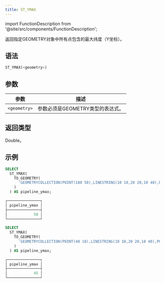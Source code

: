 ```yaml
---
title: ST_YMAX
---
```

import FunctionDescription from '@site/src/components/FunctionDescription';

<FunctionDescription description="引入或更新于：v1.2.512"/>

返回指定GEOMETRY对象中所有点包含的最大纬度（Y坐标）。

## 语法

```sql
ST_YMAX(<geometry>)
```

## 参数

| 参数         | 描述                                             |
|--------------|--------------------------------------------------|
| `<geometry>` | 参数必须是GEOMETRY类型的表达式。                 |

## 返回类型

Double。

## 示例

```sql
SELECT
  ST_YMAX(
    TO_GEOMETRY(
      'GEOMETRYCOLLECTION(POINT(180 50),LINESTRING(10 10,20 20,10 40),POINT EMPTY)'
    )
  ) AS pipeline_ymax;

┌───────────────┐
│ pipeline_ymax │
├───────────────┤
│            50 │
└───────────────┘

SELECT
  ST_YMAX(
    TO_GEOMETRY(
      'GEOMETRYCOLLECTION(POINT(40 10),LINESTRING(10 10,20 20,10 40),POLYGON((40 40,20 45,45 30,40 40)))'
    )
  ) AS pipeline_ymax;

┌───────────────┐
│ pipeline_ymax │
├───────────────┤
│            45 │
└───────────────┘
```